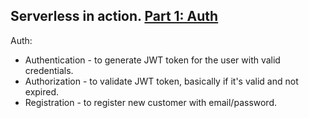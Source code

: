 Serverless in action. [Part 1: Auth]()
----
Auth:
* Authentication - to generate JWT token for the user with valid credentials.
* Authorization - to validate JWT token, basically if it's valid and not expired.
* Registration - to register new customer with email/password.